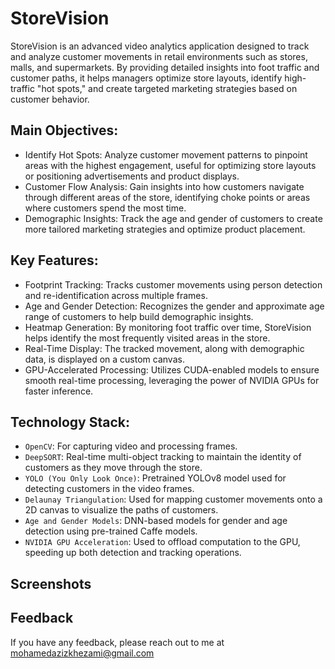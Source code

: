 # **StoreVision**

StoreVision is an advanced video analytics application designed to track and analyze customer movements in retail environments such as stores, malls, and supermarkets. By providing detailed insights into foot traffic and customer paths, it helps managers optimize store layouts, identify high-traffic "hot spots," and create targeted marketing strategies based on customer behavior.



## **Main Objectives:**

- Identify Hot Spots: Analyze customer movement patterns to pinpoint areas with the highest engagement, useful for optimizing store layouts or positioning advertisements and product displays.
- Customer Flow Analysis: Gain insights into how customers navigate through different areas of the store, identifying choke points or areas where customers spend the most time.
- Demographic Insights: Track the age and gender of customers to create more tailored marketing strategies and optimize product placement.



## Key Features:

- Footprint Tracking: Tracks customer movements using person detection and re-identification across multiple frames.
- Age and Gender Detection: Recognizes the gender and approximate age range of customers to help build demographic insights.
- Heatmap Generation: By monitoring foot traffic over time, StoreVision helps identify the most frequently visited areas in the store.
- Real-Time Display: The tracked movement, along with demographic data, is displayed on a custom canvas.
- GPU-Accelerated Processing: Utilizes CUDA-enabled models to ensure smooth real-time processing, leveraging the power of NVIDIA GPUs for faster inference.


## Technology Stack:

- `OpenCV`: For capturing video and processing frames.
- `DeepSORT`: Real-time multi-object tracking to maintain the identity of customers as they move through the store.
- `YOLO (You Only Look Once)`: Pretrained YOLOv8 model used for detecting customers in the video frames.
- `Delaunay Triangulation`: Used for mapping customer movements onto a 2D canvas to visualize the paths of customers.
- `Age and Gender Models`: DNN-based models for gender and age detection using pre-trained Caffe models.
- `NVIDIA GPU Acceleration`: Used to offload computation to the GPU, speeding up both detection and tracking operations.



## Screenshots







## Feedback

If you have any feedback, please reach out to me at mohamedazizkhezami@gmail.com

